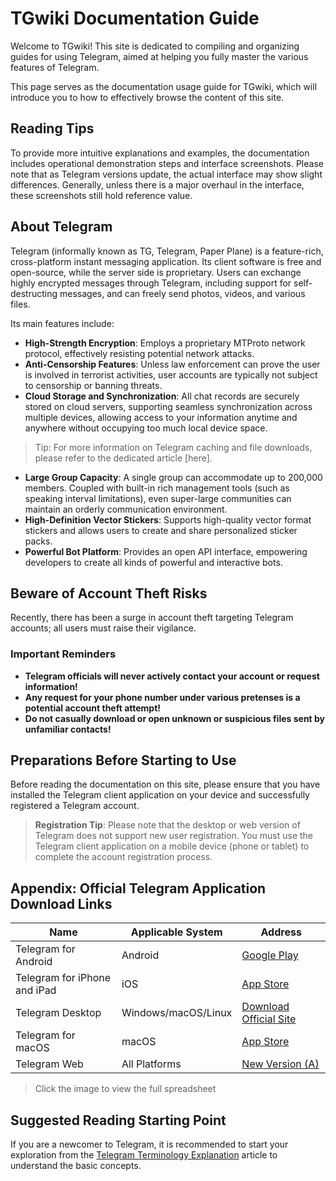 # TGwiki Documentation Guide

Welcome to TGwiki! This site is dedicated to compiling and organizing guides for using Telegram, aimed at helping you fully master the various features of Telegram.

This page serves as the documentation usage guide for TGwiki, which will introduce you to how to effectively browse the content of this site.

## Reading Tips

To provide more intuitive explanations and examples, the documentation includes operational demonstration steps and interface screenshots. Please note that as Telegram versions update, the actual interface may show slight differences. Generally, unless there is a major overhaul in the interface, these screenshots still hold reference value.

## About Telegram

Telegram (informally known as TG, Telegram, Paper Plane) is a feature-rich, cross-platform instant messaging application. Its client software is free and open-source, while the server side is proprietary. Users can exchange highly encrypted messages through Telegram, including support for self-destructing messages, and can freely send photos, videos, and various files.

Its main features include:

- **High-Strength Encryption**: Employs a proprietary MTProto network protocol, effectively resisting potential network attacks.
- **Anti-Censorship Features**: Unless law enforcement can prove the user is involved in terrorist activities, user accounts are typically not subject to censorship or banning threats.
- **Cloud Storage and Synchronization**: All chat records are securely stored on cloud servers, supporting seamless synchronization across multiple devices, allowing access to your information anytime and anywhere without occupying too much local device space.

> Tip: For more information on Telegram caching and file downloads, please refer to the dedicated article [here].

- **Large Group Capacity**: A single group can accommodate up to 200,000 members. Coupled with built-in rich management tools (such as speaking interval limitations), even super-large communities can maintain an orderly communication environment.
- **High-Definition Vector Stickers**: Supports high-quality vector format stickers and allows users to create and share personalized sticker packs.
- **Powerful Bot Platform**: Provides an open API interface, empowering developers to create all kinds of powerful and interactive bots.

## Beware of Account Theft Risks

Recently, there has been a surge in account theft targeting Telegram accounts; all users must raise their vigilance.

### Important Reminders

- **Telegram officials will never actively contact your account or request information!**
- **Any request for your phone number under various pretenses is a potential account theft attempt!**
- **Do not casually download or open unknown or suspicious files sent by unfamiliar contacts!**

## Preparations Before Starting to Use

Before reading the documentation on this site, please ensure that you have installed the Telegram client application on your device and successfully registered a Telegram account.

> **Registration Tip**: Please note that the desktop or web version of Telegram does not support new user registration. You must use the Telegram client application on a mobile device (phone or tablet) to complete the account registration process.

## Appendix: Official Telegram Application Download Links

| Name | Applicable System | Address |
|------|------------------|--------|
| Telegram for Android | Android | [Google Play](https://play.google.com/store/appid=org.telegram.messenger) |
| Telegram for iPhone and iPad | iOS | [App Store](https://apps.apple.com/us/app/telemessenger/id686449807) |
| Telegram Desktop | Windows/macOS/Linux | [Download Official Site](https://desktop.telegram.org/) |
| Telegram for macOS | macOS | [App Store](https://apps.apple.com/us/app/teleid747648890) |
| Telegram Web | All Platforms | [New Version (A)](https://web.telegram.org/a/) |

> Click the image to view the full spreadsheet

## Suggested Reading Starting Point

If you are a newcomer to Telegram, it is recommended to start your exploration from the [Telegram Terminology Explanation](https://wikitg.top/zh-TW/docs/term_explanation) article to understand the basic concepts.